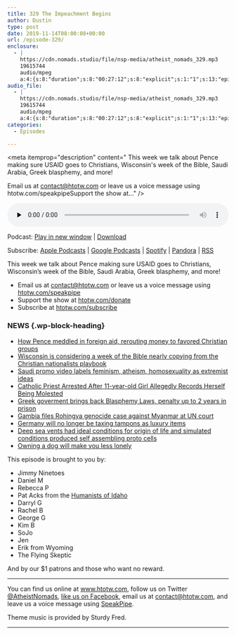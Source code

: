 ```yaml
---
title: 329 The Impeachment Begins
author: Dustin
type: post
date: 2019-11-14T08:00:08+00:00
url: /episode-329/
enclosure:
  - |
    https://cdn.nomads.studio/file/nsp-media/atheist_nomads_329.mp3
    19615744
    audio/mpeg
    a:4:{s:8:"duration";s:8:"00:27:12";s:8:"explicit";s:1:"1";s:13:"episode_title";s:22:"The Impeachment Begins";s:10:"episode_no";s:3:"329";}
audio_file:
  - |
    https://cdn.nomads.studio/file/nsp-media/atheist_nomads_329.mp3
    19615744
    audio/mpeg
    a:4:{s:8:"duration";s:8:"00:27:12";s:8:"explicit";s:1:"1";s:13:"episode_title";s:22:"The Impeachment Begins";s:10:"episode_no";s:3:"329";}
categories:
  - Episodes

---
```

<div itemscope itemtype="http://schema.org/AudioObject">
  <meta itemprop="name" content="329 The Impeachment Begins" />
  
  <meta itemprop="uploadDate" content="2019-11-14T01:00:08-07:00" />
  
  <meta itemprop="encodingFormat" content="audio/mpeg" />
  
  <meta itemprop="duration" content="PT27M12S" />
  
  <meta itemprop="description" content="
This week we talk about Pence making sure USAID goes to Christians, Wisconsin's week of the Bible, Saudi Arabia, Greek blasphemy, and more!







Email us at contact@htotw.com or leave us a voice message using htotw.com/speakpipeSupport the show at..." />
  
  <meta itemprop="contentUrl" content="https://dts.podtrac.com/redirect.mp3/cdn.nomads.studio/file/nsp-media/atheist_nomads_329.mp3" />
  
  <meta itemprop="contentSize" content="18.7" />
  
  <div class="powerpress_player" id="powerpress_player_8592">
    <audio class="wp-audio-shortcode" id="audio-4105-336" preload="none" style="width: 100%;" controls="controls"><source type="audio/mpeg" src="https://dts.podtrac.com/redirect.mp3/cdn.nomads.studio/file/nsp-media/atheist_nomads_329.mp3?_=336" /><a href="https://dts.podtrac.com/redirect.mp3/cdn.nomads.studio/file/nsp-media/atheist_nomads_329.mp3">https://dts.podtrac.com/redirect.mp3/cdn.nomads.studio/file/nsp-media/atheist_nomads_329.mp3</a></audio>
  </div>
</div>

<p class="powerpress_links powerpress_links_mp3">
  Podcast: <a href="https://dts.podtrac.com/redirect.mp3/cdn.nomads.studio/file/nsp-media/atheist_nomads_329.mp3" class="powerpress_link_pinw" target="_blank" title="Play in new window" onclick="return powerpress_pinw('https://htotw.com/?powerpress_pinw=4105-podcast');" rel="nofollow">Play in new window</a> | <a href="https://dts.podtrac.com/redirect.mp3/cdn.nomads.studio/file/nsp-media/atheist_nomads_329.mp3" class="powerpress_link_d" title="Download" rel="nofollow" download="atheist_nomads_329.mp3">Download</a>
</p>

<p class="powerpress_links powerpress_subscribe_links">
  Subscribe: <a href="https://podcasts.apple.com/us/podcast/humanists-take-on-the-world/id530050098?mt=2&ls=1" class="powerpress_link_subscribe powerpress_link_subscribe_itunes" target="_blank" title="Subscribe on Apple Podcasts" rel="nofollow">Apple Podcasts</a> | <a href="https://www.google.com/podcasts?feed=aHR0cDovL2F0aGVpc3Rub21hZHMubGlic3luLmNvbS9yc3M%3D" class="powerpress_link_subscribe powerpress_link_subscribe_googleplay" target="_blank" title="Subscribe on Google Podcasts" rel="nofollow">Google Podcasts</a> | <a href="https://open.spotify.com/show/3LzK2xZGike6Tc1GEMtMbr?si=LieN9SNuTpq96smuaUsH8A" class="powerpress_link_subscribe powerpress_link_subscribe_spotify" target="_blank" title="Subscribe on Spotify" rel="nofollow">Spotify</a> | <a href="https://www.pandora.com/podcast/atheist-nomads/PC:10122?corr=62071012&part=ug" class="powerpress_link_subscribe powerpress_link_subscribe_pandora" target="_blank" title="Subscribe on Pandora" rel="nofollow">Pandora</a> | <a href="https://htotw.com/feed/podcast/" class="powerpress_link_subscribe powerpress_link_subscribe_rss" target="_blank" title="Subscribe via RSS" rel="nofollow">RSS</a>
</p>

This week we talk about Pence making sure USAID goes to Christians, Wisconsin&#8217;s week of the Bible, Saudi Arabia, Greek blasphemy, and more!

<!--more-->

  * Email us at <a href="mailto:contact@htotw.com” target=" rel="noopener noreferrer">contact@htotw.com</a> or leave us a voice message using <a href="https://htotw.com/speakpipe" target="_blank" rel="noopener noreferrer">htotw.com/speakpipe</a>
  * Support the show at <a href="https://htotw.com/donate" target="_blank" rel="noopener noreferrer">htotw.com/donate</a>
  * Subscribe at <a href="https://htotw.com/subscribe" target="_blank" rel="noopener noreferrer">htotw.com/subscribe</a>

### NEWS {.wp-block-heading}

  * [How Pence meddled in foreign aid, rerouting money to favored Christian groups][1]
  * [Wisconsin is considering a week of the Bible nearly copying from the Christian nationalists playbook][2]
  * [Saudi promo video labels feminism, atheism, homosexuality as extremist ideas][3]
  * [Catholic Priest Arrested After 11-year-old Girl Allegedly Records Herself Being Molested][4]
  * [Greek goverment brings back Blasphemy Laws, penalty up to 2 years in prison][5]
  * [Gambia files Rohingya genocide case against Myanmar at UN court][6]
  * [Germany will no longer be taxing tampons as luxury items][7]
  * [Deep sea vents had ideal conditions for origin of life and simulated conditions produced self assembling proto cells][8]
  * [Owning a dog will make you less lonely][9]

This episode is brought to you by:

  * Jimmy Ninetoes
  * Daniel M
  * Rebecca P
  * Pat Acks from the <a href="https://www.humanistsofidaho.org" target="_blank" rel="noopener noreferrer">Humanists of Idaho</a>
  * Darryl G
  * Rachel B
  * George G
  * Kim B
  * SoJo
  * Jen
  * Erik from Wyoming
  * The Flying Skeptic

And by our $1 patrons and those who want no reward.

<hr class="wp-block-separator" />

You can find us online at <a href="https://www.htotw.com/" target="_blank" rel="noopener noreferrer">www.htotw.com</a>, follow us on Twitter <a href="https://twitter.com/AtheistNomads" target="_blank" rel="noopener noreferrer">@AtheistNomads</a>, <a href="https://htotw.com/facebook" target="_blank" rel="noopener noreferrer">like us on Facebook</a>, email us at <contact@htotw.com>, and leave us a voice message using <a href="https://htotw.com/speakpipe" target="_blank" rel="noopener noreferrer">SpeakPipe</a>.

Theme music is provided by Sturdy Fred.

<hr class="wp-block-separator" />

 [1]: https://ctmirror.org/2019/11/10/how-pence-meddled-in-foreign-aid-rerouting-money-to-favored-christian-groups/
 [2]: https://ffrf.org/news/action/item/36226-urge-wisconsin-lawmakers-to-reject-christian-nationalist-resolution
 [3]: https://www.reuters.com/article/us-saudi-women/saudi-promo-video-labels-feminism-atheism-homosexuality-as-extremist-ideas-idUSKBN1XL29Z
 [4]: https://www.newsweek.com/priest-michele-mottola-arrested-after-girl-11-allegedly-records-herself-being-molested-1470879
 [5]: https://www.keeptalkinggreece.com/2019/11/11/greece-blasphemy-laws-back/
 [6]: https://www.theguardian.com/world/2019/nov/11/gambia-rohingya-genocide-myanmar-un-court
 [7]: https://m.dw.com/en/tampon-tax-germany-menstruation/a-51154597
 [8]: https://www.ucl.ac.uk/news/2019/nov/deep-sea-vents-had-ideal-conditions-origin-life
 [9]: https://www.inverse.com/article/60727-owning-a-dog-will-make-you-feel-less-lonely